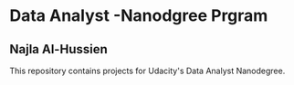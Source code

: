 # Data Analyst -Nanodgree Prgram #

## Najla Al-Hussien ## 

This repository contains projects for Udacity's Data Analyst Nanodegree.
